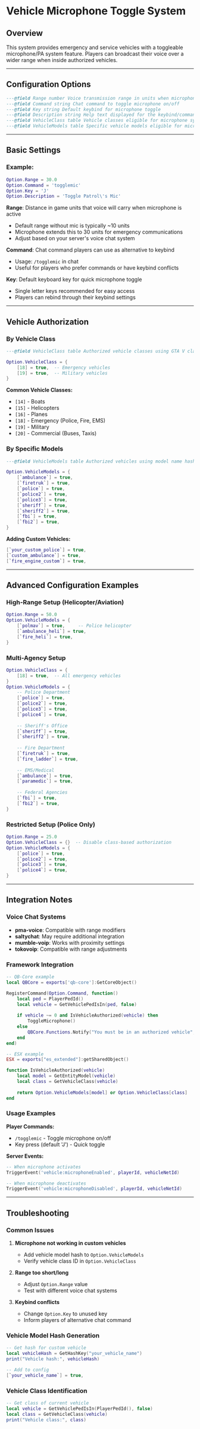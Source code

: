 # Vehicle Microphone Toggle System

## Overview

This system provides emergency and service vehicles with a toggleable microphone/PA system feature. Players can broadcast their voice over a wider range when inside authorized vehicles.

---

## Configuration Options

```lua
---@field Range number Voice transmission range in units when microphone is active
---@field Command string Chat command to toggle microphone on/off
---@field Key string Default keybind for microphone toggle
---@field Description string Help text displayed for the keybind/command
---@field VehicleClass table Vehicle classes eligible for microphone system (by class ID)
---@field VehicleModels table Specific vehicle models eligible for microphone system (by hash)
```

---

## Basic Settings

### Example:
```lua
Option.Range = 30.0
Option.Command = 'togglemic'
Option.Key = 'J'
Option.Description = 'Toggle Patrol\'s Mic'
```

**Range**: Distance in game units that voice will carry when microphone is active
- Default range without mic is typically ~10 units
- Microphone extends this to 30 units for emergency communications
- Adjust based on your server's voice chat system

**Command**: Chat command players can use as alternative to keybind
- Usage: `/togglemic` in chat
- Useful for players who prefer commands or have keybind conflicts

**Key**: Default keyboard key for quick microphone toggle
- Single letter keys recommended for easy access
- Players can rebind through their keybind settings

---

## Vehicle Authorization

### By Vehicle Class

```lua
---@field VehicleClass table Authorized vehicle classes using GTA V class IDs
```

```lua
Option.VehicleClass = {
    [18] = true,  -- Emergency vehicles
    [19] = true,  -- Military vehicles
}
```

**Common Vehicle Classes:**
- `[14]` - Boats
- `[15]` - Helicopters  
- `[16]` - Planes
- `[18]` - Emergency (Police, Fire, EMS)
- `[19]` - Military
- `[20]` - Commercial (Buses, Taxis)

### By Specific Models

```lua
---@field VehicleModels table Authorized vehicles using model name hashes
```

```lua
Option.VehicleModels = {
    [`ambulance`] = true,
    [`firetruk`] = true,
    [`police`] = true,
    [`police2`] = true,
    [`police3`] = true,
    [`sheriff`] = true,
    [`sheriff2`] = true,
    [`fbi`] = true,
    [`fbi2`] = true,
}
```

**Adding Custom Vehicles:**
```lua
[`your_custom_police`] = true,
[`custom_ambulance`] = true,
[`fire_engine_custom`] = true,
```

---

## Advanced Configuration Examples

### High-Range Setup (Helicopter/Aviation)
```lua
Option.Range = 50.0
Option.VehicleModels = {
    [`polmav`] = true,     -- Police helicopter
    [`ambulance_heli`] = true,
    [`fire_heli`] = true,
}
```

### Multi-Agency Setup
```lua
Option.VehicleClass = {
    [18] = true,  -- All emergency vehicles
}
Option.VehicleModels = {
    -- Police Department
    [`police`] = true,
    [`police2`] = true,
    [`police3`] = true,
    [`police4`] = true,
    
    -- Sheriff's Office
    [`sheriff`] = true,
    [`sheriff2`] = true,
    
    -- Fire Department
    [`firetruk`] = true,
    [`fire_ladder`] = true,
    
    -- EMS/Medical
    [`ambulance`] = true,
    [`paramedic`] = true,
    
    -- Federal Agencies
    [`fbi`] = true,
    [`fbi2`] = true,
}
```

### Restricted Setup (Police Only)
```lua
Option.Range = 25.0
Option.VehicleClass = {}  -- Disable class-based authorization
Option.VehicleModels = {
    [`police`] = true,
    [`police2`] = true,
    [`police3`] = true,
    [`police4`] = true,
}
```

---

## Integration Notes

### Voice Chat Systems
- **pma-voice**: Compatible with range modifiers
- **saltychat**: May require additional integration
- **mumble-voip**: Works with proximity settings
- **tokovoip**: Compatible with range adjustments

### Framework Integration
```lua
-- QB-Core example
local QBCore = exports['qb-core']:GetCoreObject()

RegisterCommand(Option.Command, function()
    local ped = PlayerPedId()
    local vehicle = GetVehiclePedIsIn(ped, false)
    
    if vehicle ~= 0 and IsVehicleAuthorized(vehicle) then
        ToggleMicrophone()
    else
        QBCore.Functions.Notify("You must be in an authorized vehicle", "error")
    end
end)

-- ESX example
ESX = exports["es_extended"]:getSharedObject()

function IsVehicleAuthorized(vehicle)
    local model = GetEntityModel(vehicle)
    local class = GetVehicleClass(vehicle)
    
    return Option.VehicleModels[model] or Option.VehicleClass[class]
end
```

### Usage Examples

**Player Commands:**
- `/togglemic` - Toggle microphone on/off
- Key press (default 'J') - Quick toggle

**Server Events:**
```lua
-- When microphone activates
TriggerEvent('vehicle:microphoneEnabled', playerId, vehicleNetId)

-- When microphone deactivates  
TriggerEvent('vehicle:microphoneDisabled', playerId, vehicleNetId)
```

---

## Troubleshooting

### Common Issues

1. **Microphone not working in custom vehicles**
   - Add vehicle model hash to `Option.VehicleModels`
   - Verify vehicle class ID in `Option.VehicleClass`

2. **Range too short/long**
   - Adjust `Option.Range` value
   - Test with different voice chat systems

3. **Keybind conflicts**
   - Change `Option.Key` to unused key
   - Inform players of alternative chat command

### Vehicle Model Hash Generation
```lua
-- Get hash for custom vehicle
local vehicleHash = GetHashKey("your_vehicle_name")
print("Vehicle hash:", vehicleHash)

-- Add to config
[`your_vehicle_name`] = true,
```

### Vehicle Class Identification
```lua
-- Get class of current vehicle
local vehicle = GetVehiclePedIsIn(PlayerPedId(), false)
local class = GetVehicleClass(vehicle)
print("Vehicle class:", class)
```